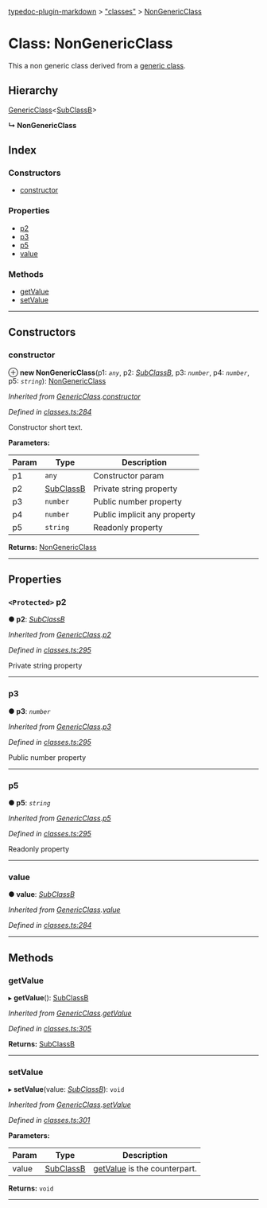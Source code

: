 [typedoc-plugin-markdown](../README.md) > ["classes"](../modules/_classes_.md) > [NonGenericClass](../classes/_classes_.nongenericclass.md)

# Class: NonGenericClass

This a non generic class derived from a [generic class](_classes_.genericclass.md).

## Hierarchy

 [GenericClass](_classes_.genericclass.md)<[SubClassB](_classes_.subclassb.md)>

**↳ NonGenericClass**

## Index

### Constructors

* [constructor](_classes_.nongenericclass.md#constructor)

### Properties

* [p2](_classes_.nongenericclass.md#p2)
* [p3](_classes_.nongenericclass.md#p3)
* [p5](_classes_.nongenericclass.md#p5)
* [value](_classes_.nongenericclass.md#value)

### Methods

* [getValue](_classes_.nongenericclass.md#getvalue)
* [setValue](_classes_.nongenericclass.md#setvalue)

---

## Constructors

<a id="constructor"></a>

###  constructor

⊕ **new NonGenericClass**(p1: *`any`*, p2: *[SubClassB](_classes_.subclassb.md)*, p3: *`number`*, p4: *`number`*, p5: *`string`*): [NonGenericClass](_classes_.nongenericclass.md)

*Inherited from [GenericClass](_classes_.genericclass.md).[constructor](_classes_.genericclass.md#constructor)*

*Defined in [classes.ts:284](https://github.com/tgreyjs/typedoc-plugin-markdown/blob/master/examples/src/classes.ts#L284)*

Constructor short text.

**Parameters:**

| Param | Type | Description |
| ------ | ------ | ------ |
| p1 | `any` |  Constructor param |
| p2 | [SubClassB](_classes_.subclassb.md) |  Private string property |
| p3 | `number` |  Public number property |
| p4 | `number` |  Public implicit any property |
| p5 | `string` |  Readonly property |

**Returns:** [NonGenericClass](_classes_.nongenericclass.md)

___

## Properties

<a id="p2"></a>

### `<Protected>` p2

**● p2**: *[SubClassB](_classes_.subclassb.md)*

*Inherited from [GenericClass](_classes_.genericclass.md).[p2](_classes_.genericclass.md#p2)*

*Defined in [classes.ts:295](https://github.com/tgreyjs/typedoc-plugin-markdown/blob/master/examples/src/classes.ts#L295)*

Private string property

___
<a id="p3"></a>

###  p3

**● p3**: *`number`*

*Inherited from [GenericClass](_classes_.genericclass.md).[p3](_classes_.genericclass.md#p3)*

*Defined in [classes.ts:295](https://github.com/tgreyjs/typedoc-plugin-markdown/blob/master/examples/src/classes.ts#L295)*

Public number property

___
<a id="p5"></a>

###  p5

**● p5**: *`string`*

*Inherited from [GenericClass](_classes_.genericclass.md).[p5](_classes_.genericclass.md#p5)*

*Defined in [classes.ts:295](https://github.com/tgreyjs/typedoc-plugin-markdown/blob/master/examples/src/classes.ts#L295)*

Readonly property

___
<a id="value"></a>

###  value

**● value**: *[SubClassB](_classes_.subclassb.md)*

*Inherited from [GenericClass](_classes_.genericclass.md).[value](_classes_.genericclass.md#value)*

*Defined in [classes.ts:284](https://github.com/tgreyjs/typedoc-plugin-markdown/blob/master/examples/src/classes.ts#L284)*

___

## Methods

<a id="getvalue"></a>

###  getValue

▸ **getValue**(): [SubClassB](_classes_.subclassb.md)

*Inherited from [GenericClass](_classes_.genericclass.md).[getValue](_classes_.genericclass.md#getvalue)*

*Defined in [classes.ts:305](https://github.com/tgreyjs/typedoc-plugin-markdown/blob/master/examples/src/classes.ts#L305)*

**Returns:** [SubClassB](_classes_.subclassb.md)

___
<a id="setvalue"></a>

###  setValue

▸ **setValue**(value: *[SubClassB](_classes_.subclassb.md)*): `void`

*Inherited from [GenericClass](_classes_.genericclass.md).[setValue](_classes_.genericclass.md#setvalue)*

*Defined in [classes.ts:301](https://github.com/tgreyjs/typedoc-plugin-markdown/blob/master/examples/src/classes.ts#L301)*

**Parameters:**

| Param | Type | Description |
| ------ | ------ | ------ |
| value | [SubClassB](_classes_.subclassb.md) |  [getValue](_classes_.nongenericclass.md#getvalue) is the counterpart. |

**Returns:** `void`

___

